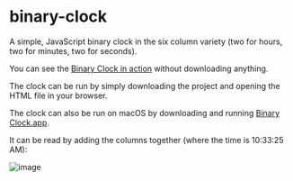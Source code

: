 # binary-clock
A simple, JavaScript binary clock in the six column variety (two for hours, two for minutes, two for seconds).

You can see the [Binary Clock in action][binary-clock] without downloading anything.

The clock can be run by simply downloading the project and opening the HTML file in your browser.

The clock can also be run on macOS by downloading and running [Binary Clock.app](./Binary%20Clock-darwin-x64/Binary%20Clock.app). 

It can be read by adding the columns together (where the time is 10:33:25 AM):

![image][]

[image]: http://i.imgur.com/M5U5JtW.png "Binary Clock example: 10:33:25 AM"
[binary-clock]: https://tobychin.github.io/binary-clock/

